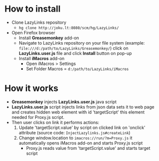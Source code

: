 # How to install
- Clone LazyLinks repository
    + `hg clone http://joku.lt:8080/scm/hg/LazyLinks/`
- Open Firefox browser
    + Install **Greasemonkey** add-on
    + Navigate to LazyLinks repository on your file system (example: `file:///d:/path/to/LazyLinks/Greasemonkey/`) click on **LazyLinks.user.js** file and click **Install** button on pop-up
    + Install **iMacros** add-on 
        * Open iMacros > Settings
        * Set Folder Macros = `d:/path/to/LazyLinks/iMacros`

# How it works
- **Greasemonkey** injects **LazyLinks.user.js** java script
- **LazyLinks.user.js** script injects links from json data sets it to web page and creates hidden web element with id 'targetScript' this element needed for Proxy.js script.
- Then user clicks on link it performs actions:
    1. Update 'targetScript.value' by script on clicked link on 'onclick' attribute (source code: `InjectLazylinks.js#createLink`)
    2. Change window.location to `imacros://run/?m=Proxy.js` it automatically opens iMacros add-on and starts Proxy.js script
        * Proxy.js reads value from 'targetScript.value' and starts target script
